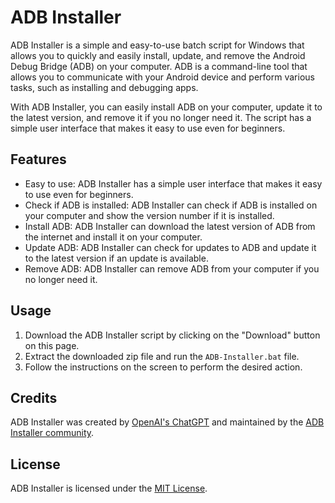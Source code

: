 # ADB Installer

ADB Installer is a simple and easy-to-use batch script for Windows that allows you to quickly and easily install, update, and remove the Android Debug Bridge (ADB) on your computer. ADB is a command-line tool that allows you to communicate with your Android device and perform various tasks, such as installing and debugging apps.

With ADB Installer, you can easily install ADB on your computer, update it to the latest version, and remove it if you no longer need it. The script has a simple user interface that makes it easy to use even for beginners.

## Features

- Easy to use: ADB Installer has a simple user interface that makes it easy to use even for beginners.
- Check if ADB is installed: ADB Installer can check if ADB is installed on your computer and show the version number if it is installed.
- Install ADB: ADB Installer can download the latest version of ADB from the internet and install it on your computer.
- Update ADB: ADB Installer can check for updates to ADB and update it to the latest version if an update is available.
- Remove ADB: ADB Installer can remove ADB from your computer if you no longer need it.

## Usage

1. Download the ADB Installer script by clicking on the "Download" button on this page.
2. Extract the downloaded zip file and run the `ADB-Installer.bat` file.
3. Follow the instructions on the screen to perform the desired action.

## Credits

ADB Installer was created by [OpenAI's ChatGPT](https://openai.com/blog/chatgpt/) and maintained by the [ADB Installer community](https://github.com/origamiofficial/Windows-ADB-Installer/graphs/contributors).

## License

ADB Installer is licensed under the [MIT License](https://github.com/origamiofficial/Windows-ADB-Installer/blob/main/LICENSE).

